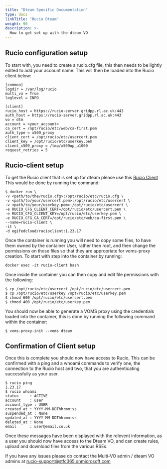 ```yaml
---
title: "Dteam Specific Documentation"
type: docs
linkTitle: "Rucio Dteam"
weight: 90
description: >-
  How to get set up with the dteam VO
---
```


## Rucio configuration setup

To start with, you need to create a rucio.cfg file, this then needs to be lightly edited to add your account name. This will then be loaded into the Rucio client below:

```shell
[common]
logdir = /var/log/rucio
multi_vo = True
loglevel = INFO

[client]
rucio_host = https://rucio-server.gridpp.rl.ac.uk:443
auth_host = https://rucio-server.gridpp.rl.ac.uk:443
vo = dtm
account = <your_account>
ca_cert = /opt/rucio/etc/web/ca-first.pem
auth_type = x509_proxy
client_cert = /opt/rucio/etc/usercert.pem
client_key = /opt/rucio/etc/userkey.pem
client_x509_proxy = /tmp/x509up_u1000
request_retries = 5
```

## Rucio-client setup

To get the Rucio client that is set up for dteam please use this [Rucio Client](https://hub.docker.com/repository/docker/egifedcloud/rucioclient)
This would be done by running the command:

```shell
$ docker run \
-v <path/to/the/rucio.cfg>:/opt/rucio/etc/rucio.cfg \
-v <path/to/your/usercert.pem>:/opt/rucio/etc/usercert \
-v <path/to/your/userkey.pem>:/opt/rucio/etc/usercert \
-e RUCIO_CFG_CLIENT_CERT=/opt/rucio/etc/usercert.pem \
-e RUCIO_CFG_CLIENT_KEY=/opt/rucio/etc/userkey.pem \
-e RUCIO_CFG_CA_CERT=/opt/rucio/etc/web/ca-first.pem \
--name=rucio-client \
-it \
-d egifedcloud/rucioclient:1.23.17
```

Once the container is running you will need to copy some files, to have them owned by the container User, rather then root, and then change the permissions on those files so that they are appropriate for voms-proxy creation.
To start with step into the container by running:

```shell
docker exec -it rucio-client bash
```

Once inside the container you can then copy and edit file permissions with the following:

```shell
$ cp /opt/rucio/etc/usercert /opt/rucio/etc/usercert.pem
$ cp /opt/rucio/etc/userkey /opt/rucio/etc/userkey.pem
$ chmod 600 /opt/rucio/etc/usercert.pem
$ chmod 400 /opt/rucio/etc/userkey.pem
```

You should now be able to generate a VOMS proxy using the credentials loaded into the container, this is done by running the following command within the container:

```shell
$ voms-proxy-init --voms dteam
```

## Confirmation of Client setup

Once this is complete you should now have access to Rucio, This can be confirmed with a ping and a whoami commands to verify one, the connection to the Rucio host and two, that you are authenticating successfully as your user.

```shell
$ rucio ping
1.23.17
$ rucio whoami
status     : ACTIVE
account    : user
account_type : USER
created_at : YYYY-MM-DDThh:mm:ss
suspended_at : None
updated_at : YYYY-MM-DDThh:mm:ss
deleted_at : None
email      : user@email.co.uk
```

Once these messages have been displayed with the relevent information, as a user you should now have access to the Dteam VO, and can create rules, upload and download files from the various RSEs.

If you have any issues please do contact the Multi-VO admin / dteam VO admins at 
[rucio-support@stfc365.onmicrosoft.com](mailto:rucio-support@stfc365.onmicrosoft.com)
